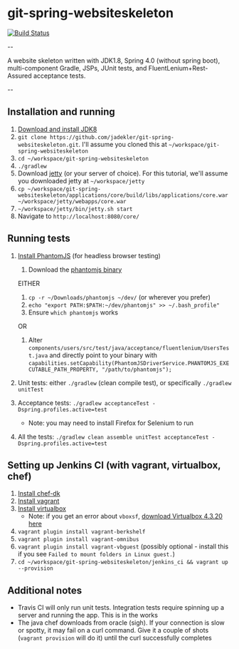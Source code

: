 # git-spring-websiteskeleton

[![Build Status](https://travis-ci.org/jadekler/git-java-websiteskeleton.svg?branch=master)](https://travis-ci.org/jadekler/git-java-websiteskeleton)

--

A website skeleton written with JDK1.8, Spring 4.0 (without spring boot), multi-component Gradle, JSPs, JUnit tests,
and FluentLenium+Rest-Assured acceptance tests.

--

## Installation and running

1. [Download and install JDK8](http://www.oracle.com/technetwork/java/javase/downloads/jdk8-downloads-2133151.html)
1. `git clone https://github.com/jadekler/git-spring-websiteskeleton.git`. I'll assume you cloned this at
`~/workspace/git-spring-websiteskeleton`
1. `cd ~/workspace/git-spring-websiteskeleton`
1. `./gradlew`
1. Download [jetty](http://download.eclipse.org/jetty/stable-9/dist/) (or your server of choice). For this tutorial,
we'll assume you downloaded jetty at `~/workspace/jetty`
1. `cp ~/workspace/git-spring-websiteskeleton/applications/core/build/libs/applications/core.war ~/workspace/jetty/webapps/core.war`
1. `~/workspace/jetty/bin/jetty.sh start`
1. Navigate to `http://localhost:8080/core/`

## Running tests

1. [Install PhantomJS](http://phantomjs.org/download.html) (for headless browser testing)
    1. Download the [phantomjs binary](https://github.com/eugene1g/phantomjs/releases/tag/2.0.0-bin)

    EITHER

    1. `cp -r ~/Downloads/phantomjs ~/dev/` (or wherever you prefer)
    1. `echo "export PATH:$PATH:~/dev/phantomjs" >> ~/.bash_profile"`
    1. Ensure `which phantomjs` works

    OR

    1. Alter `components/users/src/test/java/acceptance/fluentlenium/UsersTest.java` and directly point to your binary with
     `capabilities.setCapability(PhantomJSDriverService.PHANTOMJS_EXECUTABLE_PATH_PROPERTY, "/path/to/phantomjs");`
1. Unit tests: either `./gradlew` (clean compile test), or specifically `./gradlew unitTest`
1. Acceptance tests: `./gradlew acceptanceTest -Dspring.profiles.active=test`
    - Note: you may need to install Firefox for Selenium to run
1. All the tests: `./gradlew clean assemble unitTest acceptanceTest -Dspring.profiles.active=test`

## Setting up Jenkins CI (with vagrant, virtualbox, chef)

1. [Install chef-dk](https://downloads.chef.io/chef-dk/)
1. [Install vagrant](http://www.vagrantup.com/downloads.html)
1. [Install virtualbox](https://www.virtualbox.org/wiki/Downloads)
    - Note: if you get an error about `vboxsf`, [download Virtualbox 4.3.20 here](https://www.virtualbox.org/wiki/Download_Old_Builds_4_3)
1. `vagrant plugin install vagrant-berkshelf`
1. `vagrant plugin install vagrant-omnibus`
1. `vagrant plugin install vagrant-vbguest` (possibly optional - install this if you see `Failed to mount folders in Linux guest.`)
1. `cd ~/workspace/git-spring-websiteskeleton/jenkins_ci && vagrant up --provision`

## Additional notes

- Travis CI will only run unit tests. Integration tests require spinning up a server and running the app. This is in the works
- The java chef downloads from oracle (sigh). If your connection is slow or spotty, it may fail on a curl command. Give it
a couple of shots (`vagrant provision` will do it) until the curl successfully completes
